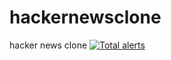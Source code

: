 # hackernewsclone
hacker news clone
[![Total alerts](https://img.shields.io/lgtm/alerts/g/gagantrivedi/hackernewsclone.svg?logo=lgtm&logoWidth=18)](https://lgtm.com/projects/g/gagantrivedi/hackernewsclone/alerts/)
